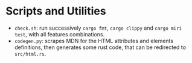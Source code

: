 # Scripts and Utilities

* `check.sh`: run successively `cargo fmt`, `cargo clippy` and `cargo miri test`, with all features combinations.
* `codegen.py`: scrapes MDN for the HTML attributes and elements definitions, then generates some rust code, that can be redirected to `src/html.rs`.
